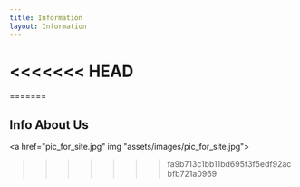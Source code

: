```yaml
---
title: Information
layout: Information
---
```

<<<<<<< HEAD
=======
=======
<h2><b>Info About Us</b></h2>


<a href="pic_for_site.jpg" img "assets/images/pic_for_site.jpg"></a>
>>>>>>> fa9b713c1bb11bd695f3f5edf92acbfb721a0969
